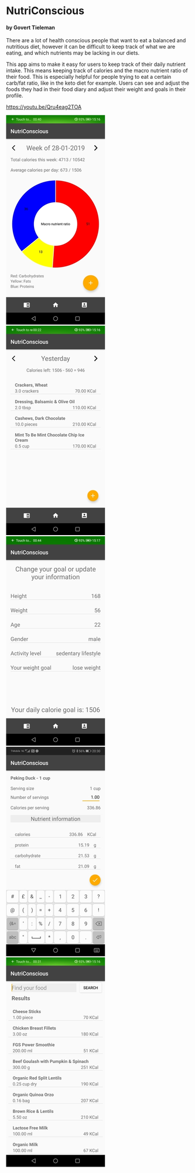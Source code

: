 # NutriConscious
#### by Govert Tieleman

There are a lot of health conscious people that want to eat a balanced and nutritious diet, however it can be difficult to keep track of what we are eating, and which nutrients may be lacking in our diets. 

This app aims to make it easy for users to keep track of their daily nutrient intake. This means keeping track of calories and the macro nutrient ratio of their food. This is especially helpful for people trying to eat a certain carb/fat ratio, like in the keto diet for example. Users can see and adjust the foods they had in their food diary and adjust their weight and goals in their profile.

https://youtu.be/Qru4eag2TOA

![Alt text](/Home.jpg?raw=true "Portrait")
![Alt text](/Diary.jpg?raw=true "Portrait")
![Alt text](/Profile.jpg?raw=true "Portrait")
![Alt text](/Detail.jpg?raw=true "Portrait")
![Alt text](/Search.jpg?raw=true "Portrait")
